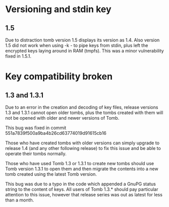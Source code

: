 # Versioning and stdin key
## 1.5

 Due to distraction tomb version 1.5 displays its version as 1.4.
 Also version 1.5 did not work when using -k - to pipe keys from
 stdin, plus left the encrypted keys laying around in RAM (tmpfs).
 This was a minor vulnerability fixed in 1.5.1.


# Key compatibility broken
## 1.3 and 1.3.1

 Due to an error in the creation and decoding of key files, release
 versions 1.3 and 1.3.1 cannot open older tombs, plus the tombs created
 with them will not be opened with older and newer versions of Tomb.

 This bug was fixed in commit 551a7839f500a9ba4b26cd63774019d91615cb16

 Those who have created tombs with older versions can simply upgrade
 to release 1.4 (and any other following release) to fix this issue
 and be able to operate their tombs normally.

 Those who have used Tomb 1.3 or 1.3.1 to create new tombs should use
 Tomb version 1.3.1 to open them and then migrate the contents into a
 new tomb created using the latest Tomb version.

 This bug was due to a typo in the code which appended a GnuPG status
 string to the content of keys.  All users of Tomb 1.3.* should pay
 particular attention to this issue, however that release series was
 out as latest for less than a month.
